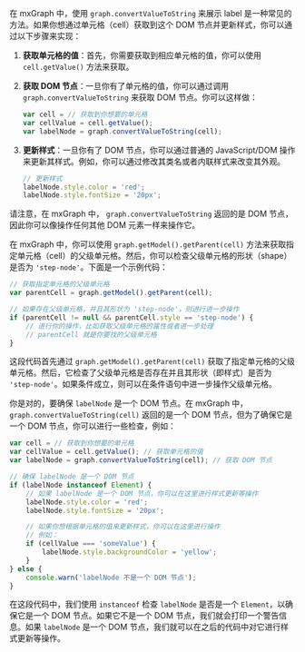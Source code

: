 在 mxGraph 中，使用 `graph.convertValueToString` 来展示 label 是一种常见的方法。如果你想通过单元格（cell）获取到这个 DOM 节点并更新样式，你可以通过以下步骤来实现：

1. **获取单元格的值**：首先，你需要获取到相应单元格的值，你可以使用 `cell.getValue()` 方法来获取。

2. **获取 DOM 节点**：一旦你有了单元格的值，你可以通过调用 `graph.convertValueToString` 来获取 DOM 节点。你可以这样做：

   ```javascript
   var cell = // 获取到你想要的单元格
   var cellValue = cell.getValue();
   var labelNode = graph.convertValueToString(cell);
   ```

3. **更新样式**：一旦你有了 DOM 节点，你可以通过普通的 JavaScript/DOM 操作来更新其样式。例如，你可以通过修改其类名或者内联样式来改变其外观。

   ```javascript
   // 更新样式
   labelNode.style.color = 'red';
   labelNode.style.fontSize = '20px';
   ```

请注意，在 mxGraph 中， `graph.convertValueToString` 返回的是 DOM 节点，因此你可以像操作任何其他 DOM 元素一样来操作它。



在 mxGraph 中，你可以使用 `graph.getModel().getParent(cell)` 方法来获取指定单元格（cell）的父级单元格。然后，你可以检查父级单元格的形状（shape）是否为 `'step-node'`。下面是一个示例代码：

```javascript
// 获取指定单元格的父级单元格
var parentCell = graph.getModel().getParent(cell);

// 如果存在父级单元格，并且其形状为 'step-node'，则进行进一步操作
if (parentCell != null && parentCell.style == 'step-node') {
    // 进行你的操作，比如获取父级单元格的属性或者进一步处理
    // parentCell 就是你要找的父级单元格
}
```

这段代码首先通过 `graph.getModel().getParent(cell)` 获取了指定单元格的父级单元格。然后，它检查了父级单元格是否存在并且其形状（即样式）是否为 `'step-node'`。如果条件成立，则可以在条件语句中进一步操作父级单元格。



你是对的，要确保 `labelNode` 是一个 DOM 节点。在 mxGraph 中，`graph.convertValueToString(cell)` 返回的是一个 DOM 节点，但为了确保它是一个 DOM 节点，你可以进行一些检查，例如：

```javascript
var cell = // 获取到你想要的单元格
var cellValue = cell.getValue(); // 获取单元格的值
var labelNode = graph.convertValueToString(cell); // 获取 DOM 节点

// 确保 labelNode 是一个 DOM 节点
if (labelNode instanceof Element) {
    // 如果 labelNode 是一个 DOM 节点，你可以在这里进行样式更新等操作
    labelNode.style.color = 'red';
    labelNode.style.fontSize = '20px';

    // 如果你想根据单元格的值来更新样式，你可以在这里进行操作
    // 例如：
    if (cellValue === 'someValue') {
        labelNode.style.backgroundColor = 'yellow';
    }
} else {
    console.warn('labelNode 不是一个 DOM 节点');
}
```

在这段代码中，我们使用 `instanceof` 检查 `labelNode` 是否是一个 `Element`，以确保它是一个 DOM 节点。如果它不是一个 DOM 节点，我们就会打印一个警告信息。如果 `labelNode` 是一个 DOM 节点，我们就可以在之后的代码中对它进行样式更新等操作。